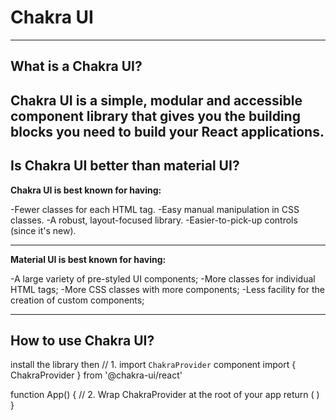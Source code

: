 # Chakra UI
-------
## What is a Chakra UI?

Chakra UI is a simple, modular and accessible component library that gives you the building blocks you need to build your React applications.
---------
## Is Chakra UI better than material UI?

**Chakra UI is best known for having:**

-Fewer classes for each HTML tag.
-Easy manual manipulation in CSS classes.
-A robust, layout-focused library.
-Easier-to-pick-up controls (since it's new).

---------
**Material UI is best known for having:**

-A large variety of pre-styled UI components;
-More classes for individual HTML tags;
-More CSS classes with more components;
-Less facility for the creation of custom components;

---------------
## How to use Chakra UI?

install the library then 
// 1. import `ChakraProvider` component
import { ChakraProvider } from '@chakra-ui/react'

function App() {
  // 2. Wrap ChakraProvider at the root of your app
  return (
    <ChakraProvider>
      <TheRestOfYourApplication />
    </ChakraProvider>
  )
}
